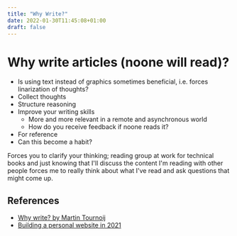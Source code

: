 ```yaml
---
title: "Why Write?"
date: 2022-01-30T11:45:08+01:00
draft: false
---
```


# Why write articles (noone will read)?

- Is using text instead of graphics sometimes beneficial, i.e. forces linarization of thoughts?
- Collect thoughts
- Structure reasoning
- Improve your writing skills
    - More and more relevant in a remote and asynchronous world
    - How do you receive feedback if noone reads it?
- For reference
- Can this become a habit?

Forces you to clarify your thinking; reading group at work for technical books and just knowing that I'll discuss the content I'm reading with other people forces me to really think about what I've read and ask questions that might come up.


## References

- [Why write? by Martin Tournoij](https://www.arp242.net/why-write.html)
- [Building a personal website in 2021](https://news.ycombinator.com/item?id=27173728) 
